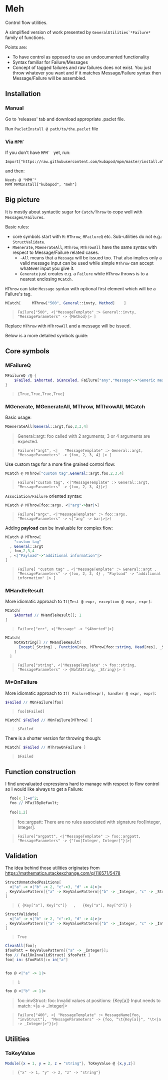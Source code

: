 # Meh

Control flow utilities.

A simplified version of work presented by ``GeneralUtilities`*Failure*`` family of functions.

Points are:

 - To have control as opposed to use an undocumented functionality
 - Syntax familiar for Failure/Messages
 - Concept of tagged failures and raw failures does not exist. 
  You just throw whatever you want and if it matches Message/Failure syntax then Message/Failure will be assembled.

## Installation
 
### Manual
 
   Go to 'releases' tab and download appropriate .paclet file.
    
   Run `PacletInstall @ path/to/the.paclet` file
   
### Via ``MPM` ``
   
If you don't have ``MPM` `` yet, run:
   
    Import["https://raw.githubusercontent.com/kubapod/mpm/master/install.m"]
   
and then:
   
    Needs @ "MPM`"    
    MPM`MPMInstall["kubapod", "meh"]
    
## Big picture

It is mostly about syntactic sugar for `Catch/Throw` to cope well with `Messages/Failures`.

Basic rules:

- core symbols start with `M`: `MThrow`, `MFailureQ` etc. Sub-utilities do not e.g.: `StructValidate`.
- `MGenerate`, `MGenerateAll`, `MThrow`, `MThrowAll` have the same syntax with respect to Message/Failure related cases.  
  - `-All` means that a `Message` will be issued too. That also implies only a valid message input can be used while simple `MThrow` can accept whatever input you give it.
  - `Generate` just creates e.g. a `Failure` while `MThrow` throws is to a nearest enclosing `MCatch`.

`MThrow` can take `Message` syntax with optional first element which will be a Failure's tag. 

```Mathematica
MCatch[     MThrow["500", General::invty, Method]    ]
```
> `Failure["500", <|"MessageTemplate" :> General::invty, "MessageParameters" -> {Method}|> ]`
    
Replace `MThrow` with `MThrowAll` and a message will be issued.
 
Below is a more detailed symbols guide:

## Core symbols

### MFailureQ

```Mathematica
MFailureQ /@ {
    $Failed, $Aborted, $Canceled, Failure["any","Message"->"Generic message"]
}
```
> `{True,True,True,True}`

### MGenerate, MGenerateAll, MThrow, MThrowAll, MCatch

Basic usage:

```Mathematica
MGenerateAll[General::argt,foo,2,3,4]
```

> General::argt: foo called with 2 arguments; 3 or 4 arguments are expected.

> `Failure["argt", <|   "MessageTemplate" :> General::argt, "MessageParameters" -> {foo, 2, 3, 4} |> ]`

Use custom tags for a more fine grained control flow:

```Mathematica
MCatch @ MThrow["custom tag",General::argt,foo,2,3,4]
```
> `Failure["custom tag", <|"MessageTemplate" :> General::argt, "MessageParameters" -> {foo, 2, 3, 4}|>]`

`Association/Failure` oriented syntax:

```Mathematica
MCatch @ MThrow[foo::argx, <|"arg"->bar|>]
```
> `Failure["argx", <|"MessageTemplate" :> foo::argx, "MessageParameters" -> <|"arg" -> bar|>|>]`

Adding **payload** can be invaluable for complex flow:

```Mathematica
MCatch @ MThrow[
    "custom tag"
  , General::argt
  , foo,2,3,4
  , <|"Payload"->"additional information"|>
]
```

> `Failure[
       "custom tag"
     , <|"MessageTemplate" :> General::argt
       , "MessageParameters" -> {foo, 2, 3, 4}
       , "Payload" -> "additional information"
       |>
     ]
   `
   
### MHandleResult   

More idiomatic approach to `If[Test @ expr, exception @ expr, expr]`: 

```Mathematica
MCatch[
    $Aborted // MHandleResult[]; 1
]
```
> `Failure["err", <|"Message" -> "$Aborted"|>]`

```Mathematica
MCatch[
    NotAString[] // MHandleResult[
      Except[_String] , Function[res, MThrow[foo::string, Head[res], _String]]
    ]
  ]
```
> `Failure["string", <|"MessageTemplate" :> foo::string, "MessageParameters" -> {NotAString, _String}|> ]`

### M*OnFailure

More idiomatic approach to `If[ FailureQ[expr], handler @ expr, expr]`:

```Mathematica
$Failed // MOnFailure[foo]
```
> `foo[$Failed]`

```Mathematica
MCatch[ $Failed // MOnFailure[MThrow] ]
```
> `$Failed`

There is a shorter version for throwing though:

```Mathematica
MCatch[ $Failed // MThrowOnFailure ]
```
> `$Failed`

## Function construction

I find unevaluated expressions hard to manage with respect to flow control so I would like always to get a Failure:

```Mathematica
  foo[x_]:=x^2; 
  foo // MFailByDefault; 
  
  foo[1,2]
```
> foo::argpatt: There are no rules associated with signature foo[Integer, Integer].

> `Failure["argpatt", <|"MessageTemplate" :> foo::argpatt, "MessageParameters" -> {"foo[Integer, Integer]"}|>]`

## Validation

The idea behind those utilities originates from https://mathematica.stackexchange.com/q/116571/5478

```Mathematica
StructUnmatchedPositions[
  <|"a" -> <|"b" -> 2, "c"->3, "d" -> 4|>|>
, KeyValuePattern[{"a" -> KeyValuePattern[{"b" -> _Integer, "c" -> _String, "d" -> _List}]}]  
]
```
> `{ {Key["a"], Key["c"]}   ,   {Key["a"], Key["d"]} }`

```Mathematica
StructValidate[
  <|"a" -> <|"b" -> 2, "c"->3, "d" -> 4|>|>
, KeyValuePattern[{"a" -> KeyValuePattern[{"b" -> _Integer, "c" -> _Integer, "d" -> _Integer}]}]  
]
```
> `True`

```Mathematica
ClearAll[foo];
$fooPatt = KeyValuePattern[{"a" -> _Integer}];
foo // FailOnInvalidStruct[ $fooPatt ]
foo[ in: $fooPatt]:= in["a"]


foo @ <|"a" -> 1|>
```
> `1`

```Mathematica
foo @ <|"b" -> 1|>
```
> foo::invStruct: foo: Invalid values at positions:
> {Key[a]}
> Input needs to match:
>	<|a -> _Integer|>

> `Failure["400", <|
    "MessageTemplate" :> MessageName[foo, "invStruct"], 
     "MessageParameters" -> {foo, "\t{Key[a]}", "\t<|a -> _Integer|>"}|>]`

## Utilities

### ToKeyValue

```Mathematica
Module[{x = 1, y = 2, z = "string"}, ToKeyValue @ {x,y,z}]
```

> `{"x" -> 1, "y" -> 2, "z" -> "string"}`